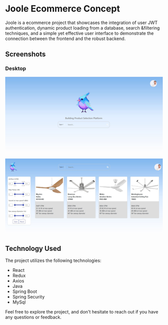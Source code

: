 # Joole Ecommerce Concept

Joole is a  ecommerce project that showcases the integration of user JWT authentication, dynamic product loading from a database, search &filtering techniques, and a simple yet effective user interface to demonstrate the connection between the frontend and the robust backend.

## Screenshots

### Desktop
![Main page](joole-frontend/public/search-screenshot.JPG)



![Main page](joole-frontend/public/search-results-screenshot.JPG)


## Technology Used

The project utilizes the following technologies:

- React
- Redux
- Axios
- Java
- Spring Boot
- Spring Security
- MySql

Feel free to explore the project, and don't hesitate to reach out if you have any questions or feedback.
